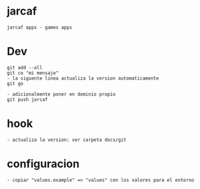 # jarcaf
    jarcaf apps - games apps


# Dev
    git add --all
    git co "mi mensaje"
    - la siguente linea actualiza la version automaticamente
    git go

    - adicionalmente poner en dominio propio
    git push jarcaf

# hook 
    - actualiza la version: ver carpeta docs/git

# configuracion
    - copiar "values.example" => "values" con los valores para el entorno